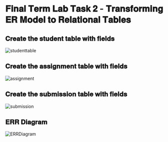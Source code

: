 # 𝐅𝐢𝐧𝐚𝐥 𝐓𝐞𝐫𝐦 𝐋𝐚𝐛 𝐓𝐚𝐬𝐤 𝟐 - 𝐓𝐫𝐚𝐧𝐬𝐟𝐨𝐫𝐦𝐢𝐧𝐠 𝐄𝐑 𝐌𝐨𝐝𝐞𝐥 𝐭𝐨 𝐑𝐞𝐥𝐚𝐭𝐢𝐨𝐧𝐚𝐥 𝐓𝐚𝐛𝐥𝐞𝐬

## 𝐂𝐫𝐞𝐚𝐭𝐞 𝐭𝐡𝐞 𝐬𝐭𝐮𝐝𝐞𝐧𝐭 𝐭𝐚𝐛𝐥𝐞 𝐰𝐢𝐭𝐡 𝐟𝐢𝐞𝐥𝐝𝐬
![studenttable](https://github.com/user-attachments/assets/ecd18a86-d57c-44e9-9f6c-8abc2e047d1e)

## 𝐂𝐫𝐞𝐚𝐭𝐞 𝐭𝐡𝐞 𝐚𝐬𝐬𝐢𝐠𝐧𝐦𝐞𝐧𝐭 𝐭𝐚𝐛𝐥𝐞 𝐰𝐢𝐭𝐡 𝐟𝐢𝐞𝐥𝐝𝐬
![assignment](https://github.com/user-attachments/assets/a0971a1d-652b-41c4-b0b0-c6eb43846e20)

## 𝐂𝐫𝐞𝐚𝐭𝐞 𝐭𝐡𝐞 𝐬𝐮𝐛𝐦𝐢𝐬𝐬𝐢𝐨𝐧 𝐭𝐚𝐛𝐥𝐞 𝐰𝐢𝐭𝐡 𝐟𝐢𝐞𝐥𝐝𝐬
![submission](https://github.com/user-attachments/assets/9c1a2186-a4c1-4202-8c20-9c1aa5c2941e)

## 𝐄𝐑𝐑 𝐃𝐢𝐚𝐠𝐫𝐚𝐦
![ERRDiagram](https://github.com/user-attachments/assets/4e147c7f-073c-4a03-b6cd-45a8f61a2017)
